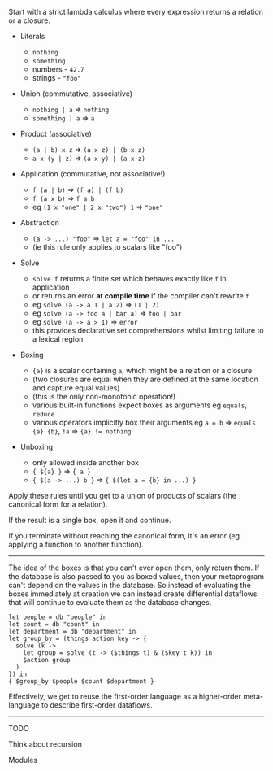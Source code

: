 Start with a strict lambda calculus where every expression returns a relation or a closure.

* Literals
  * `nothing`
  * `something`
  * numbers - `42.7`
  * strings - `"foo"`

* Union (commutative, associative)
  * `nothing | a` => `nothing`
  * `something | a` => `a`

* Product (associative)
  * `(a | b) x z` => `(a x z) | (b x z)`
  * `a x (y | z)` => `(a x y) | (a x z)`

* Application (commutative, not associative!)
  * `f (a | b)` => `(f a) | (f b)`
  * `f (a x b)` => `f a b`
  * eg `(1 x "one" | 2 x "two") 1` => `"one"`

* Abstraction
  * `(a -> ...) "foo"` => `let a = "foo" in ...`
  * (ie this rule only applies to scalars like "foo")

* Solve
  * `solve f` returns a finite set which behaves exactly like `f` in application
  * or returns an error __at compile time__ if the compiler can't rewrite `f`
  * eg `solve (a -> a 1 | a 2)` => `(1 | 2)`
  * eg `solve (a -> foo a | bar a)` => `foo | bar`
  * eg `solve (a -> a > 1)` => `error`
  * this provides declarative set comprehensions whilst limiting failure to a lexical region

* Boxing
  * `{a}` is a scalar containing `a`, which might be a relation or a closure
  * (two closures are equal when they are defined at the same location and capture equal values)
  * (this is the only non-monotonic operation!)
  * various built-in functions expect boxes as arguments eg `equals`, `reduce`
  * various operators implicitly box their arguments eg `a = b` => `equals {a} {b}`, `!a` => `{a} != nothing`

* Unboxing
  * only allowed inside another box
  * `{ ${a} }` => `{ a }`
  * `{ $(a -> ...) b }` => `{ $(let a = {b} in ...) }`

Apply these rules until you get to a union of products of scalars (the canonical form for a relation).

If the result is a single box, open it and continue.

If you terminate without reaching the canonical form, it's an error (eg applying a function to another function).

---

The idea of the boxes is that you can't ever open them, only return them. If the database is also passed to you as boxed values, then your metaprogram can't depend on the values in the database. So instead of evaluating the boxes immediately at creation we can instead create differential dataflows that will continue to evaluate them as the database changes.

```
let people = db "people" in
let count = db "count" in
let department = db "department" in
let group_by = (things action key -> {
  solve (k ->
    let group = solve (t -> ($things t) & ($key t k)) in
    $action group
  )
}) in
{ $group_by $people $count $department }
```

Effectively, we get to reuse the first-order language as a higher-order meta-language to describe first-order dataflows.

---

TODO

Think about recursion

Modules

